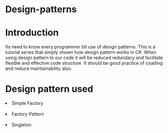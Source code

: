 # Design-patterns

# Introduction
Its need to know every programmer bit use of design patterns. This is a tutorial series that simply shown how design pattern works in C#. When using design pattern to our code it will be reduced redundacy and facilitate flexible and effective code structure. It should be good practice of coading and reduce maintainability also.

# Design pattern used
<li> Simple Factory</li></br>
<li> Factory Pattern</li></br>
<li> Singleton</li></br>
